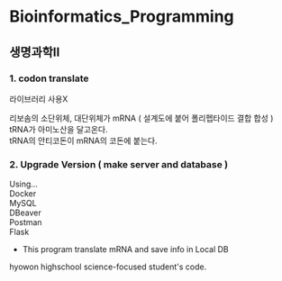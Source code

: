 # Bioinformatics_Programming

## 생명과학II
  
### 1. codon translate
라이브러리 사용X  
  
리보솜의 소단위체, 대단위체가 mRNA ( 설계도에 붙어 폴리펩타이드 결합 합성 )  
tRNA가 아미노산을 달고온다.  
tRNA의 안티코돈이 mRNA의 코돈에 붙는다.  

### 2. Upgrade Version ( make server and database )
Using...   
Docker   
MySQL   
DBeaver   
Postman   
Flask   

- This program translate mRNA and save info in Local DB   
  
hyowon highschool science-focused student's code.  
  
  
